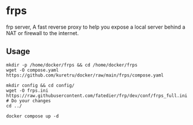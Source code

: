 # frps

frp server, A fast reverse proxy to help you expose a local server behind a NAT or firewall to the internet.

## Usage

```shell
mkdir -p /home/docker/frps && cd /home/docker/frps
wget -O compose.yaml https://github.com/kuretru/docker/raw/main/frps/compose.yaml

mkdir config && cd config/
wget -O frps.ini https://raw.githubusercontent.com/fatedier/frp/dev/conf/frps_full.ini
# Do your changes
cd ../

docker compose up -d
```
